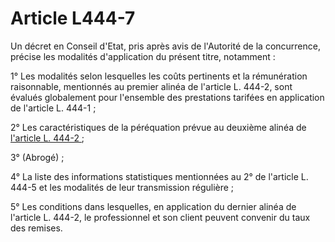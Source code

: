 # Article L444-7

<p>Un décret en Conseil d'Etat, pris après avis de l'Autorité de la concurrence, précise les modalités d'application du présent titre, notamment :</p><p>1° Les modalités selon lesquelles les coûts pertinents et la rémunération raisonnable, mentionnés au premier alinéa de l'article L. 444-2, sont évalués globalement pour l'ensemble des prestations tarifées en application de l'article L. 444-1 ;</p><p>2° Les caractéristiques de la péréquation prévue au deuxième alinéa de <a href='/affichCodeArticle.do?cidTexte=LEGITEXT000005634379&idArticle=LEGIARTI000042779935&dateTexte=&categorieLien=id' title='Code de commerce - art. L444-2 (V)'>l'article L. 444-2 </a>;</p><p>3° (Abrogé) ;</p><p>4° La liste des informations statistiques mentionnées au 2° de l'article L. 444-5 et les modalités de leur transmission régulière ;</p><p>5° Les conditions dans lesquelles, en application du dernier alinéa de l'article L. 444-2, le professionnel et son client peuvent convenir du taux des remises.</p>